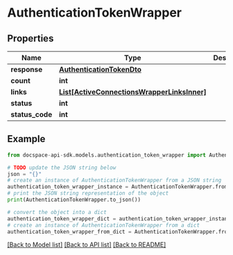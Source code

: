 # AuthenticationTokenWrapper

## Properties

Name | Type | Description | Notes
------------ | ------------- | ------------- | -------------
**response** | [**AuthenticationTokenDto**](AuthenticationTokenDto.md) |  | [optional] 
**count** | **int** |  | [optional] 
**links** | [**List[ActiveConnectionsWrapperLinksInner]**](ActiveConnectionsWrapperLinksInner.md) |  | [optional] 
**status** | **int** |  | [optional] 
**status_code** | **int** |  | [optional] 

## Example

```python
from docspace-api-sdk.models.authentication_token_wrapper import AuthenticationTokenWrapper

# TODO update the JSON string below
json = "{}"
# create an instance of AuthenticationTokenWrapper from a JSON string
authentication_token_wrapper_instance = AuthenticationTokenWrapper.from_json(json)
# print the JSON string representation of the object
print(AuthenticationTokenWrapper.to_json())

# convert the object into a dict
authentication_token_wrapper_dict = authentication_token_wrapper_instance.to_dict()
# create an instance of AuthenticationTokenWrapper from a dict
authentication_token_wrapper_from_dict = AuthenticationTokenWrapper.from_dict(authentication_token_wrapper_dict)
```
[[Back to Model list]](../README.md#documentation-for-models) [[Back to API list]](../README.md#documentation-for-api-endpoints) [[Back to README]](../README.md)


